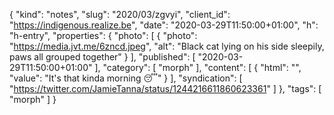 {
  "kind": "notes",
  "slug": "2020/03/zgvyi",
  "client_id": "https://indigenous.realize.be",
  "date": "2020-03-29T11:50:00+01:00",
  "h": "h-entry",
  "properties": {
    "photo": [
      {
        "photo": "https://media.jvt.me/6zncd.jpeg",
        "alt": "Black cat lying on his side sleepily, paws all grouped together"
      }
    ],
    "published": [
      "2020-03-29T11:50:00+01:00"
    ],
    "category": [
      "morph"
    ],
    "content": [
      {
        "html": "",
        "value": "It's that kinda morning 😴"
      }
    ],
    "syndication": [
      "https://twitter.com/JamieTanna/status/1244216611860623361"
    ]
  },
  "tags": [
    "morph"
  ]
}
